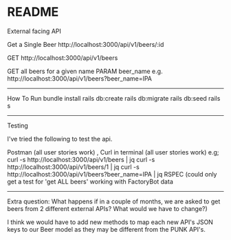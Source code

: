# README

External facing API

Get a Single Beer
http://localhost:3000/api/v1/beers/:id

GET
http://localhost:3000/api/v1/beers

GET all beers for a given name
PARAM
beer_name
e.g.
http://localhost:3000/api/v1/beers?beer_name=IPA

***************

How To Run
bundle install
rails db:create
rails db:migrate
rails db:seed
rails s

***************

Testing

I've tried the following to test the api.

Postman (all user stories work) ,
Curl in terminal (all user stories work) e.g;
  curl -s http://localhost:3000/api/v1/beers | jq
  curl -s http://localhost:3000/api/v1/beers/1 | jq
  curl -s http://localhost:3000/api/v1/beers?beer_name=IPA | jq
RSPEC (could only get a test for 'get ALL beers' working with FactoryBot data

***************

Extra question:
What happens if in a couple of months, we are asked to get beers from 2 different external APIs? What would we have to change?)

I think we would have to add new methods to map each new API's JSON keys to our Beer model as they may be different from the PUNK API's.
